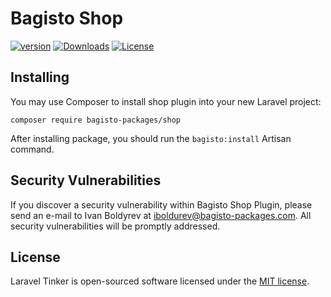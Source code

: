 # Bagisto Shop

[![version][packagist-version]][packagist-url]
[![Downloads][packagist-downloads]][packagist-url]
[![License](https://poser.pugx.org/bagisto-packages/shop/license?format=flat-square)](https://packagist.org/packages/bagisto-packages/shop)

[packagist-url]: https://packagist.org/packages/bagisto-packages/shop
[packagist-version]: https://img.shields.io/packagist/v/bagisto-packages/shop.svg?style=flat
[packagist-downloads]: https://img.shields.io/packagist/dm/bagisto-packages/shop.svg?style=flat

## Installing

You may use Composer to install shop plugin into your new Laravel project:

```
composer require bagisto-packages/shop
```

After installing package, you should run the ```bagisto:install``` Artisan command.

## Security Vulnerabilities

If you discover a security vulnerability within Bagisto Shop Plugin, please send an e-mail to Ivan Boldyrev at iboldurev@bagisto-packages.com. All security vulnerabilities will be promptly addressed.

## License

Laravel Tinker is open-sourced software licensed under the [MIT license](https://opensource.org/licenses/MIT).
